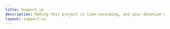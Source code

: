 ```yaml
---
title: Support us
description: Making this project is time-consuming, and your donation will help us working and improving this project.
layout: support-us
---
```

